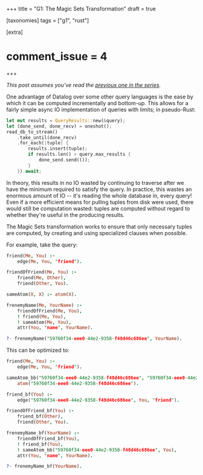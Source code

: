 +++
title = "G1: The Magic Sets Transformation"
draft = true

[taxonomies]
tags = ["g1", "rust"]

[extra]
# comment_issue = 4
+++

*This post assumes you've read the [previous one in the series](@/g1/2020-02-01-query-lang.md).*

One advantage of Datalog over some other query languages is the ease by which it can be computed incrementally and bottom-up. This allows for a fairly simple async IO implementation of queries with limits; in pseudo-Rust:

```rust
let mut results = QueryResults::new(&query);
let (done_send, done_recv) = oneshot();
read_db_to_stream()
	.take_until(done_recv)
	.for_each(|tuple| {
		results.insert(tuple);
		if results.len() > query.max_results {
			done_send.send(());
		}
	}).await;
```

In theory, this results in no IO wasted by continuing to traverse after we have the minimum required to satisfy the query. In practice, this wastes an enormous amount of IO -- it's reading the whole database in, every query!
Even if a more efficient means for pulling tuples from disk were used, there would still be computation wasted: tuples are computed without regard to whether they're useful in the producing results.

The Magic Sets transformation works to ensure that only necessary tuples are computed, by creating and using specialized clauses when possible.

For example, take the query:

```pro
friend(Me, You) :-
	edge(Me, You, "friend").

friendOfFriend(Me, You) :-
	friend(Me, Other),
	friend(Other, You).

sameAtom(X, X) :- atom(X).

frenemyName(Me, YourName) :-
	friendOfFriend(Me, You),
	! friend(Me, You),
	! sameAtom(Me, You),
	attr(You, "name", YourName).

?- frenemyName("59760f34-eee0-44e2-9358-f48d46c686ee", YourName).
```

This can be optimized to:

```pro
friend(Me, You) :-
	edge(Me, You, "friend").

sameAtom_bb("59760f34-eee0-44e2-9358-f48d46c686ee", "59760f34-eee0-44e2-9358-f48d46c686ee") :-
	atom("59760f34-eee0-44e2-9358-f48d46c686ee").

friend_bf(You) :-
	edge("59760f34-eee0-44e2-9358-f48d46c686ee", You, "friend").

friendOfFriend_bf(You) :-
	friend_bf(Other),
	friend(Other, You).

frenemyName_bf(YourName) :-
	friendOfFriend_bf(You),
	! friend_bf(You),
	! sameAtom_bb("59760f34-eee0-44e2-9358-f48d46c686ee", You),
	attr(You, "name", YourName).

?- frenemyName_bf(YourName).
```
